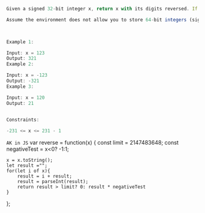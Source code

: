 ```js
Given a signed 32-bit integer x, return x with its digits reversed. If reversing x causes the value to go outside the signed 32-bit integer range [-231, 231 - 1], then return 0.

Assume the environment does not allow you to store 64-bit integers (signed or unsigned).

 

Example 1:

Input: x = 123
Output: 321
Example 2:

Input: x = -123
Output: -321
Example 3:

Input: x = 120
Output: 21
 

Constraints:

-231 <= x <= 231 - 1
```

`AK in JS`
var reverse = function(x) {
    const limit = 2147483648;
    const negativeTest = x<0? -1:1;
    
    x = x.toString();
    let result ="";
    for(let i of x){
        result = i + result;
        result = parseInt(result);
        return result > limit? 0: result * negativeTest
    }  
};
